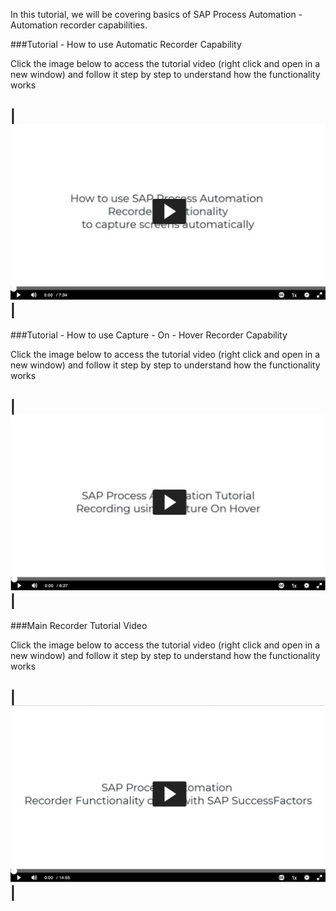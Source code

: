 In this tutorial, we will be covering basics of SAP Process Automation - Automation recorder capabilities.

###Tutorial - How to use Automatic Recorder Capability

Click the image below to access the tutorial video (right click and open in a new window) and follow it step by step to understand how the functionality works

|[![How to use Automatic Recorder Capability](Images/SPATutorial_AutomaticRecording.png)](https://video.sap.com/media/t/1_6v2e5ahu)|
-

###Tutorial - How to use Capture - On - Hover Recorder Capability

Click the image below to access the tutorial video (right click and open in a new window) and follow it step by step to understand how the functionality works

|[![How to use Automatic Recorder Capability](Images/CaptureOnHoverRecording.png)](https://video.sap.com/media/t/1_yku20zqm)|
-

###Main Recorder Tutorial Video

Click the image below to access the tutorial video (right click and open in a new window) and follow it step by step to understand how the functionality works

|[![How to use Automatic Recorder Capability](Images/SPARecorderv2.png)](https://video.sap.com/media/t/1_gt5mcveg)|
-
